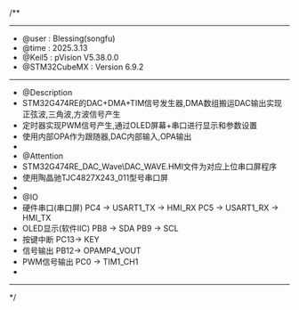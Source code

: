 /**
  ******************************************************************************
  * @user           : Blessing(songfu)
  * @time           : 2025.3.13
  * @Keil5          : pVision V5.38.0.0
  * @STM32CubeMX    : Version 6.9.2
  ******************************************************************************
  * @Description
  * STM32G474RE的DAC+DMA+TIM信号发生器,DMA数组搬运DAC输出实现正弦波,三角波,方波信号产生
  * 定时器实现PWM信号产生,通过OLED屏幕+串口进行显示和参数设置
  * 使用内部OPA作为跟随器,DAC内部输入,OPA输出
  *
  * @Attention
  * STM32G474RE_DAC_Wave\DAC_WAVE.HMI文件为对应上位串口屏程序
  * 使用陶晶驰TJC4827X243_011型号串口屏
  *
  * @IO
  * 硬件串口(串口屏)     PC4 -> USART1_TX -> HMI_RX    PC5 -> USART1_RX -> HMI_TX
  * OLED显示(软件IIC)   PB8 -> SDA                    PB9 -> SCL
  * 按键中断            PC13-> KEY
  * 信号输出            PB12-> OPAMP4_VOUT
  * PWM信号输出         PC0 -> TIM1_CH1
  *
  ******************************************************************************
  */
